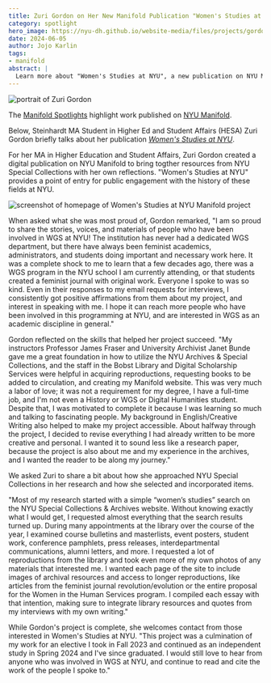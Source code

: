 ```yaml
---
title: Zuri Gordon on Her New Manifold Publication "Women's Studies at NYU"
category: spotlight
hero_image: https://nyu-dh.github.io/website-media/files/projects/gordon.jpg
date: 2024-06-05
author: Jojo Karlin
tags:
- manifold
abstract: |
  Learn more about "Women's Studies at NYU", a new publication on NYU Manifold and Zuri's experience producing it.
---
```


<article class="message is-success mb-4" style="max-width:800px">
  <div class="message-body has-text-warning">
      <img src="https://nyu-dh.github.io/website-media/files/people/gordon.jpg" class="is-pulled-right circle-128" alt="portrait of Zuri Gordon"/>
      <p>The <a href="/news/manifold-spotlights/">Manifold Spotlights</a> highlight work published on <a href="https://nyu.manifoldapp.org">NYU Manifold</a>.</p>
      <p class="mb-3">Below, Steinhardt MA Student in Higher Ed and Student Affairs (HESA) Zuri Gordon briefly talks about her publication <i><a href="https://nyu.manifoldapp.org/projects/wgsatnyu">Women's Studies at NYU</a></i>.</p>

  </div>
</article>

For her MA in Higher Education and Student Affairs, Zuri Gordon created a digital publication on NYU Manifold to bring togther resources from NYU Special Collections with her own reflections. "Women's Studies at NYU" provides a point of entry for public engagement with the history of these fields at NYU. 

<img src="https://nyu-dh.github.io/website-media/files/projects/gordon.jpg" alt="screenshot of homepage of Women's Studies at NYU Manifold project"/>

When asked what she was most proud of, Gordon remarked, "I am so proud to share the stories, voices, and materials of people who have been involved in WGS at NYU! The institution has never had a dedicated WGS department, but there have always been feminist academics, administrators, and students doing important and necessary work here. It was a complete shock to me to learn that a few decades ago, there was a WGS program in the NYU school I am currently attending, or that students created a feminist journal with original work. Everyone I spoke to was so kind. Even in their responses to my email requests for interviews, I consistently got positive affirmations from them about my project, and interest in speaking with me. I hope it can reach more people who have been involved in this programming at NYU, and are interested in WGS as an academic discipline in general."

Gordon reflected on the skills that helped her project succeed. "My instructors Professor James Fraser and University Archivist Janet Bunde gave me a great foundation in how to utilize the NYU Archives & Special Collections, and the staff in the Bobst Library and Digital Scholarship Services were helpful in acquiring reproductions, requesting books to be added to circulation, and creating my Manifold website. This was very much a labor of love; it was not a requirement for my degree, I have a full-time job, and I'm not even a History or WGS or Digital Humanities student. Despite that, I was motivated to complete it because I was learning so much and talking to fascinating people. My background in English/Creative Writing also helped to make my project accessible. About halfway through the project, I decided to revise everything I had already written to be more creative and personal. I wanted it to sound less like a research paper, because the project is also about me and my experience in the archives, and I wanted the reader to be along my journey."

We asked Zuri to share a bit about how she approached NYU Special Collections in her research and how she selected and incorporated items. 

"Most of my research started with a simple “women’s studies” search on the NYU Special Collections & Archives website. Without knowing exactly what I would get, I requested almost everything that the search results turned up. During many appointments at the library over the course of the year, I examined course bulletins and masterlists, event posters, student work, conference pamphlets, press releases, interdepartmental communications, alumni letters, and more. I requested a lot of reproductions from the library and took even more of my own photos of any materials that interested me. I wanted each page of the site to include images of archival resources and access to longer reproductions, like articles from the feminist journal revolution/evolution or the entire proposal for the Women in the Human Services program. I compiled each essay with that intention, making sure to integrate library resources and quotes from my interviews with my own writing."

While Gordon's project is complete, she welcomes contact from those interested in Women's Studies at NYU. "This project was a culmination of my work for an elective I took in Fall 2023 and continued as an independent study in Spring 2024 and I've since graduated. I would still love to hear from anyone who was involved in WGS at NYU, and continue to read and cite the work of the people I spoke to."



